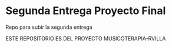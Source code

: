# Segunda Entrega Proyecto Final
Repo para subir la segunda entrega 

ESTE REPOSITORIO ES DEL PROYECTO  MUSICOTERAPIA-RVILLA 
